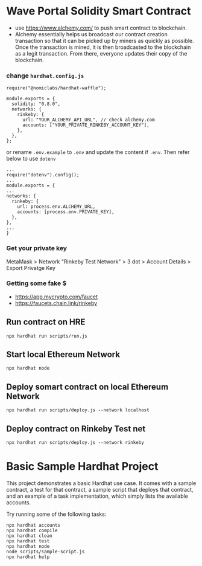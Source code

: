 # Wave Portal Solidity Smart Contract

- use https://www.alchemy.com/ to push smart contract to blockchain.
- Alchemy essentially helps us broadcast our contract creation transaction so that it can be picked up by miners as quickly as possible. Once the transaction is mined, it is then broadcasted to the blockchain as a legit transaction. From there, everyone updates their copy of the blockchain.

### change `hardhat.config.js`

```
require("@nomiclabs/hardhat-waffle");

module.exports = {
  solidity: "0.8.0",
  networks: {
    rinkeby: {
      url: "YOUR_ALCHEMY_API_URL", // check alchemy.com
      accounts: ["YOUR_PRIVATE_RINKEBY_ACCOUNT_KEY"],
    },
  },
};
```

or rename `.env.example` to `.env` and update the content if `.env`. Then refer below to use `dotenv`

```
...
require("dotenv").config();
...
module.exports = {
...
networks: {
  rinkeby: {
    url: process.env.ALCHEMY_URL,
    accounts: [process.env.PRIVATE_KEY],
  },
},
...
}
```

### Get your private key

MetaMask > Network "Rinkeby Test Network" > 3 dot > Account Details > Export Privatge Key

### Getting some fake $

- https://app.mycrypto.com/faucet
- https://faucets.chain.link/rinkeby

## Run contract on HRE

`npx hardhat run scripts/run.js`

## Start local Ethereum Network

`npx hardhat node`

## Deploy somart contract on local Ethereum Network

`npx hardhat run scripts/deploy.js --network localhost`

## Deploy contract on Rinkeby Test net

`npx hardhat run scripts/deploy.js --network rinkeby`

# Basic Sample Hardhat Project

This project demonstrates a basic Hardhat use case. It comes with a sample contract, a test for that contract, a sample script that deploys that contract, and an example of a task implementation, which simply lists the available accounts.

Try running some of the following tasks:

```shell
npx hardhat accounts
npx hardhat compile
npx hardhat clean
npx hardhat test
npx hardhat node
node scripts/sample-script.js
npx hardhat help
```
